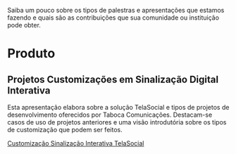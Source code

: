 Saiba um pouco sobre os tipos de palestras e apresentações que estamos fazendo e quais são as contribuições que sua comunidade ou instituição pode obter. 

# Produto

## Projetos Customizações em Sinalização Digital Interativa 

Esta apresentação elabora sobre a solução TelaSocial e tipos de projetos de desenvolvimento oferecidos por Taboca Comunicações. Destacam-se casos de uso de projetos anteriores e uma visão introdutória sobre os tipos de customização que podem ser feitos. 

[Customização Sinalização Interativa TelaSocial](http://www.telasocial.com/downloads/SinalizacaoDigitalInterativa-enterprise.pdf)



